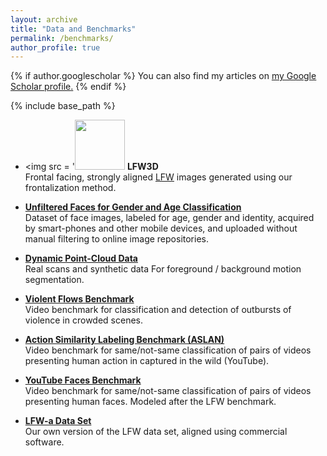 ```yaml
---
layout: archive
title: "Data and Benchmarks"
permalink: /benchmarks/
author_profile: true
---
```


{% if author.googlescholar %}
  You can also find my articles on <u><a href="{{author.googlescholar}}">my Google Scholar profile</a>.</u>
{% endif %}

{% include base_path %}

* <img src = '<img src='https://osnathassner.github.io/talhassner/images/New - Icon.jpg' width='80'> **LFW3D**<br/>
Frontal facing, strongly aligned [LFW](http://vis-www.cs.umass.edu/lfw/) images generated using our frontalization method.

* **[Unfiltered Faces for Gender and Age Classification](https://www.openu.ac.il/home/hassner/Adience/data.html)**<br/>
Dataset of face images, labeled for age, gender and identity, acquired by smart-phones and other mobile devices, and uploaded without manual filtering to online image repositories.

* **[Dynamic Point-Cloud Data](https://www.openu.ac.il/home/hassner/projects/PG13/index.html)**<br/>
Real scans and synthetic data For foreground / background motion segmentation.

* **[Violent Flows Benchmark](https://www.openu.ac.il/home/hassner/data/violentflows/index.html)**<br/>
Video benchmark for classification and detection of outbursts of violence in crowded scenes.

* **[Action Similarity Labeling Benchmark (ASLAN)](https://www.openu.ac.il/home/hassner/data/ASLAN/ASLAN.html)**<br/>
Video benchmark for same/not-same classification of pairs of videos presenting human action in captured in the wild (YouTube).

* **[YouTube Faces Benchmark](http://www.cs.tau.ac.il/~wolf/ytfaces/)**<br/>
Video benchmark for same/not-same classification of pairs of videos presenting human faces. Modeled after the LFW benchmark.

* **[LFW-a Data Set](https://www.openu.ac.il/home/hassner/data/lfwa/)**<br/>
Our own version of the LFW data set, aligned using commercial software.
